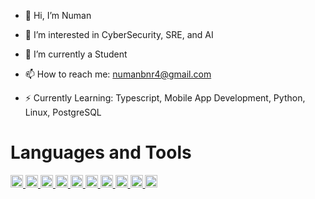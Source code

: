 - 👋 Hi, I’m Numan
  
- 👀 I’m interested in CyberSecurity, SRE, and AI
  
- 🌱 I’m currently a Student
  
- 📫 How to reach me: numanbnr4@gmail.com
  
- ⚡ Currently Learning: Typescript, Mobile App Development, Python, Linux, PostgreSQL

# Languages and Tools

<a href="https://www.w3.org/html/" target="_blank">
    <img src="https://cdn.jsdelivr.net/gh/devicons/devicon/icons/html5/html5-original.svg" alt="HTML" width="20" height="20"/>
</a>
<a href="https://www.w3.org/Style/CSS/Overview.en.html" target="_blank">
    <img src="https://cdn.jsdelivr.net/gh/devicons/devicon/icons/css3/css3-original.svg" alt="CSS" width="20" height="20"/>
</a>
<a href="https://www.javascript.com" target="_blank">
    <img src="https://cdn.jsdelivr.net/gh/devicons/devicon/icons/javascript/javascript-original.svg" alt="JavaScript" width="20" height="20"/>
</a>
<a href="https://react.dev" target="_blank">
    <img src="https://cdn.jsdelivr.net/gh/devicons/devicon/icons/react/react-original.svg" alt="React" width="20" height="20"/>
</a>
<a href="https://learn.microsoft.com/en-us/dotnet/csharp/" target="_blank">
    <img src="https://cdn.jsdelivr.net/gh/devicons/devicon/icons/csharp/csharp-original.svg" alt="C#" width="20" height="20"/>
</a>
<a href="https://dotnet.microsoft.com/en-us/apps/aspnet" target="_blank">
    <img src="https://cdn.jsdelivr.net/gh/devicons/devicon/icons/dotnetcore/dotnetcore-original.svg" alt="ASP.NET" width="20" height="20"/>
</a>
<a href="https://www.mysql.com" target="_blank">
    <img src="https://cdn.jsdelivr.net/gh/devicons/devicon/icons/mysql/mysql-original.svg" alt="SQL" width="20" height="20"/>
</a>
<a href="https://www.splunk.com" target="_blank">
    <img src="https://logos-world.net/wp-content/uploads/2022/11/Splunk-Emblem.png" alt="Splunk" width="20" height="20"/>
</a>
<a href="https://code.visualstudio.com" target="_blank">
    <img src="https://cdn.jsdelivr.net/gh/devicons/devicon/icons/vscode/vscode-original.svg" alt="VS Code" width="20" height="20"/>
</a>
<a href="https://visualstudio.microsoft.com" target="_blank">
    <img src="https://cdn.jsdelivr.net/gh/devicons/devicon/icons/visualstudio/visualstudio-plain.svg" alt="Visual Studio" width="20" height="20"/>
</a>


<!---
numanm4/numanm4 is a ✨ special ✨ repository because its `README.md` (this file) appears on your GitHub profile.
You can click the Preview link to take a look at your changes.
--->
